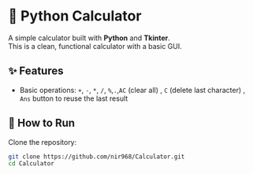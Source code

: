 # 🧮 Python Calculator

A simple calculator built with **Python** and **Tkinter**.  
This is a clean, functional calculator with a basic GUI.

## ✨ Features
- Basic operations: `+`, `-`, `*`, `/`, `%`,`.`,`AC` (clear all) , `C` (delete last character) , `Ans` button to reuse the last result


## 🚀 How to Run
Clone the repository:
```bash
git clone https://github.com/nir968/Calculator.git
cd Calculator
